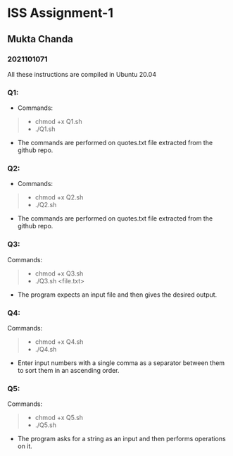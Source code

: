 # ISS  Assignment-1

## Mukta Chanda
### 2021101071

All these instructions are compiled in Ubuntu 20.04

### Q1:
* Commands:
>* chmod +x Q1.sh
>* ./Q1.sh

* The commands are performed on quotes.txt file extracted from the github repo.

### Q2:
* Commands:
>* chmod +x Q2.sh
>* ./Q2.sh 

* The commands are performed on quotes.txt file extracted from the github repo.

### Q3:
Commands:
>* chmod +x Q3.sh
>* ./Q3.sh <file.txt>

* The program expects an input file and then gives the desired output.

### Q4:
Commands:
>* chmod +x Q4.sh
>* ./Q4.sh

* Enter input numbers with a single comma as a separator between them to sort them in an ascending order.

### Q5:
Commands:
>* chmod +x Q5.sh
>* ./Q5.sh

* The program asks for a string as an input and then performs operations on it.